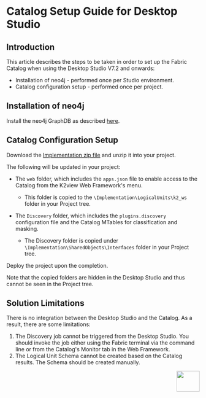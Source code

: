 <studio>

# Catalog Setup Guide for Desktop Studio

## Introduction

This article describes the steps to be taken in order to set up the Fabric Catalog when using the Desktop Studio V7.2 and onwards:

* Installation of neo4j - performed once per Studio environment. 
* Catalog configuration setup - performed once per project.


## Installation of neo4j

Install the neo4j GraphDB as described [here](99_neo4j_windows_installation_guide.md).



## Catalog Configuration Setup

Download the [Implementation zip file](https://download.k2view.com/index.php/s/HAgVCsNHqsD2hvq) and unzip it into your project.

The following will be updated in your project:

* The ```web``` folder, which includes the ```apps.json``` file to enable access to the Catalog from the K2view Web Framework's menu.
  * This folder is copied to the ```\Implementation\LogicalUnits\k2_ws``` folder in your Project tree.

* The  ```Discovery``` folder, which includes the ```plugins.discovery``` configuration file and the Catalog MTables for classification and masking. 
  * The Discovery folder is copied under ```\Implementation\SharedObjects\Interfaces``` folder in your Project tree. 

Deploy the project upon the completion.


Note that the copied folders are hidden in the Desktop Studio and thus cannot be seen in the Project tree. 


## Solution Limitations

There is no integration between the Desktop Studio and the Catalog. As a result, there are some limitations:

1. The Discovery job cannot be triggered from the Desktop Studio. You should invoke the job either using the Fabric terminal via the command line or from the Catalog's Monitor tab in the Web Framework.
2. The Logical Unit Schema cannot be created based on the Catalog results. The Schema should be created manually.

[<img align="right" width="60" height="54" src="/articles/images/Next.png">](99_neo4j_windows_installation_guide.md) 



</studio>
